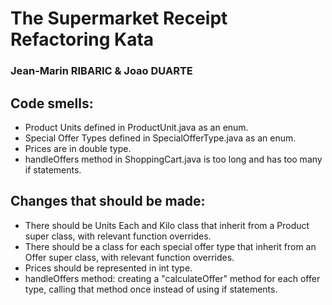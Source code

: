 # The Supermarket Receipt Refactoring Kata 
### Jean-Marin RIBARIC & Joao DUARTE 

## Code smells:

- Product Units defined in ProductUnit.java as an enum.
- Special Offer Types defined in SpecialOfferType.java as an enum.
- Prices are in double type.
- handleOffers method in ShoppingCart.java is too long and has too many if statements.

## Changes that should be made:

- There should be Units Each and Kilo class that inherit from a Product super class, with relevant function overrides.
- There should be a class for each special offer type that inherit from an Offer super class, with relevant function overrides.
- Prices should be represented in int type.
- handleOffers method: creating a "calculateOffer" method for each offer type, calling that method once instead of using if statements.
